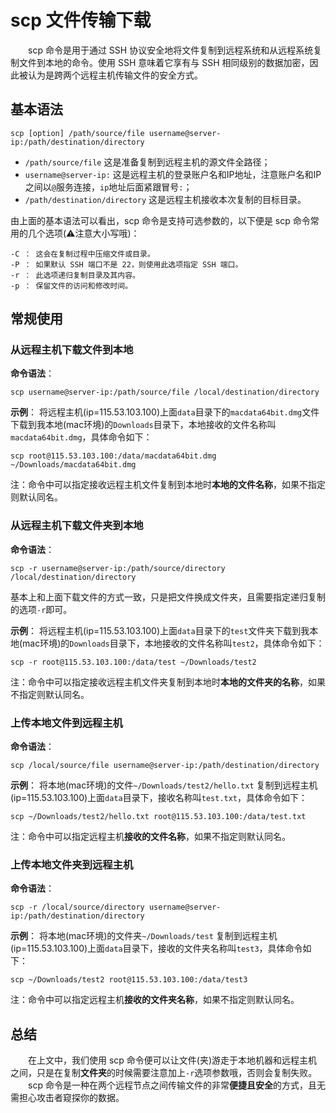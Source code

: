 # scp 文件传输下载

&emsp;&emsp;scp 命令是用于通过 SSH 协议安全地将文件复制到远程系统和从远程系统复制文件到本地的命令。使用 SSH 意味着它享有与 SSH 相同级别的数据加密，因此被认为是跨两个远程主机传输文件的安全方式。

## 基本语法

```shell
scp [option] /path/source/file username@server-ip:/path/destination/directory
```

- `/path/source/file` 这是准备复制到远程主机的源文件全路径；
- `username@server-ip:` 这是远程主机的登录账户名和IP地址，注意账户名和IP之间以`@`服务连接，`ip`地址后面紧跟冒号`:`；
- `/path/destination/directory` 这是远程主机接收本次复制的目标目录。

由上面的基本语法可以看出，scp 命令是支持可选参数的，以下便是 scp 命令常用的几个选项(⚠️注意大小写哦)：

```
-C ： 这会在复制过程中压缩文件或目录。
-P ： 如果默认 SSH 端口不是 22，则使用此选项指定 SSH 端口。
-r ： 此选项递归复制目录及其内容。
-p ： 保留文件的访问和修改时间。
```

## 常规使用

### 从远程主机下载文件到本地

**命令语法**：

```shell
scp username@server-ip:/path/source/file /local/destination/directory
```

**示例**：
将远程主机(ip=115.53.103.100)上面`data`目录下的`macdata64bit.dmg`文件下载到我本地(mac环境)的`Downloads`目录下，本地接收的文件名称叫`macdata64bit.dmg`，具体命令如下：

```shell
scp root@115.53.103.100:/data/macdata64bit.dmg ~/Downloads/macdata64bit.dmg
```

注：命令中可以指定接收远程主机文件复制到本地时**本地的文件名称**，如果不指定则默认同名。

### 从远程主机下载文件夹到本地

**命令语法**：

```shell
scp -r username@server-ip:/path/source/directory /local/destination/directory
```

基本上和上面下载文件的方式一致，只是把文件换成文件夹，且需要指定递归复制的选项`-r`即可。

**示例**：
将远程主机(ip=115.53.103.100)上面`data`目录下的`test`文件夹下载到我本地(mac环境)的`Downloads`目录下，本地接收的文件名称叫`test2`，具体命令如下：

```shell
scp -r root@115.53.103.100:/data/test ~/Downloads/test2
```

注：命令中可以指定接收远程主机文件夹复制到本地时**本地的文件夹的名称**，如果不指定则默认同名。

### 上传本地文件到远程主机

**命令语法**：

```shell
scp /local/source/file username@server-ip:/path/destination/directory
```

**示例**：
将本地(mac环境)的文件`~/Downloads/test2/hello.txt` 复制到远程主机(ip=115.53.103.100)上面`data`目录下，接收名称叫`test.txt`，具体命令如下：

```shell
scp ~/Downloads/test2/hello.txt root@115.53.103.100:/data/test.txt
```

注：命令中可以指定远程主机**接收的文件名称**，如果不指定则默认同名。

### 上传本地文件夹到远程主机

**命令语法**：

```shell
scp -r /local/source/directory username@server-ip:/path/destination/directory
```

**示例**：
将本地(mac环境)的文件夹`~/Downloads/test` 复制到远程主机(ip=115.53.103.100)上面`data`目录下，接收的文件夹名称叫`test3`，具体命令如下：

```shell
scp ~/Downloads/test2 root@115.53.103.100:/data/test3
```

注：命令中可以指定远程主机**接收的文件夹名称**，如果不指定则默认同名。

## 总结

&emsp;&emsp;在上文中，我们使用 scp 命令便可以让文件(夹)游走于本地机器和远程主机之间，只是在复制**文件夹**的时候需要注意加上`-r`选项参数哦，否则会复制失败。
&emsp;&emsp;scp 命令是一种在两个远程节点之间传输文件的非常**便捷且安全**的方式，且无需担心攻击者窥探你的数据。
